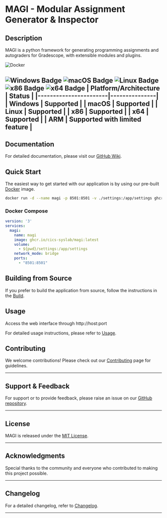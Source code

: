 # MAGI - Modular Assignment Generator & Inspector

## Description

MAGI is a python framework for generating programming assignments and autograders for Gradescope, with extensible modules and plugins.

![Docker](https://img.shields.io/badge/docker-%230db7ed.svg?style=for-the-badge&logo=docker&logoColor=white)

![Windows Badge](https://img.shields.io/badge/Windows-Supported-green)
![macOS Badge](https://img.shields.io/badge/macOS-Supported-green)
![Linux Badge](https://img.shields.io/badge/Linux-Supported-green)
![x86 Badge](https://img.shields.io/badge/x86-Supported-green)
![x64 Badge](https://img.shields.io/badge/x64-Supported-green)
| Platform/Architecture | Status        |
|-----------------------|---------------|
| Windows               | Supported     |
| macOS                 | Supported     |
| Linux                 | Supported     |
| x86                   | Supported     |
| x64                   | Supported     |
| ARM                   | Supported with limited feature |
---
## Documentation

For detailed documentation, please visit our [GitHub Wiki](https://github.com/cics-syslab/MAGI/wiki).

## Quick Start

The easiest way to get started with our application is by using our pre-built [Docker](https://www.docker.com/) image.

```bash
docker run -d --name magi -p 8501:8501 -v ./settings:/app/settings ghcr.io/cics-syslab/magi:latest
```

### Docker Compose
```yaml
version: '3'
services:
  magi:
    name: magi
    image: ghcr.io/cics-syslab/magi:latest
    volume:
      - ${pwd}/settings:/app/settings
    network_mode: bridge
    ports:
      - "8501:8501"
```

## Building from Source

If you prefer to build the application from source, follow the instructions in the [Build](https://github.com/cics-syslab/MAGI/wiki/Build).

## Usage

Access the web interface through http://host:port

For detailed usage instructions, please refer to [Usage](https://github.com/cics-syslab/MAGI/wiki/Usage).

## Contributing

We welcome contributions! Please check out our [Contributing](https://github.com/cics-syslab/MAGI/wiki/Contributing) page for guidelines. 

---

## Support & Feedback

For support or to provide feedback, please raise an issue on our [GitHub repository](https://github.com/cics-syslab/MAGI/issues).

---

## License

MAGI is released under the [MIT License](LICENSE).

---

## Acknowledgments

Special thanks to the community and everyone who contributed to making this project possible.

---

## Changelog


For a detailed changelog, refer to [Changelog](https://github.com/cics-syslab/MAGI/wiki/Changelog).

---
